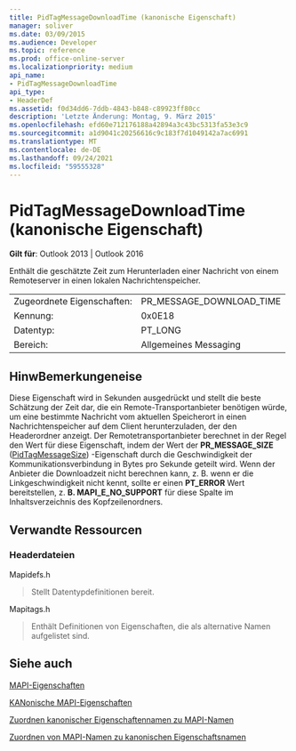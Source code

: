 ```yaml
---
title: PidTagMessageDownloadTime (kanonische Eigenschaft)
manager: soliver
ms.date: 03/09/2015
ms.audience: Developer
ms.topic: reference
ms.prod: office-online-server
ms.localizationpriority: medium
api_name:
- PidTagMessageDownloadTime
api_type:
- HeaderDef
ms.assetid: f0d34dd6-7ddb-4843-b848-c89923ff80cc
description: 'Letzte Änderung: Montag, 9. März 2015'
ms.openlocfilehash: efd60e712176188a42894a3c43bc5313fa53e3c9
ms.sourcegitcommit: a1d9041c20256616c9c183f7d1049142a7ac6991
ms.translationtype: MT
ms.contentlocale: de-DE
ms.lasthandoff: 09/24/2021
ms.locfileid: "59555328"
---
```

# <a name="pidtagmessagedownloadtime-canonical-property"></a>PidTagMessageDownloadTime (kanonische Eigenschaft)

  
  
**Gilt für**: Outlook 2013 | Outlook 2016 
  
Enthält die geschätzte Zeit zum Herunterladen einer Nachricht von einem Remoteserver in einen lokalen Nachrichtenspeicher. 
  
|||
|:-----|:-----|
|Zugeordnete Eigenschaften:  <br/> |PR_MESSAGE_DOWNLOAD_TIME  <br/> |
|Kennung:  <br/> |0x0E18  <br/> |
|Datentyp:  <br/> |PT_LONG  <br/> |
|Bereich:  <br/> |Allgemeines Messaging  <br/> |
   
## <a name="remarks"></a>HinwBemerkungeneise

Diese Eigenschaft wird in Sekunden ausgedrückt und stellt die beste Schätzung der Zeit dar, die ein Remote-Transportanbieter benötigen würde, um eine bestimmte Nachricht vom aktuellen Speicherort in einen Nachrichtenspeicher auf dem Client herunterzuladen, der den Headerordner anzeigt. Der Remotetransportanbieter berechnet in der Regel den Wert für diese Eigenschaft, indem der Wert der **PR_MESSAGE_SIZE** ([PidTagMessageSize](pidtagmessagesize-canonical-property.md)) -Eigenschaft durch die Geschwindigkeit der Kommunikationsverbindung in Bytes pro Sekunde geteilt wird. Wenn der Anbieter die Downloadzeit nicht berechnen kann, z. B. wenn er die Linkgeschwindigkeit nicht kennt, sollte er einen **PT_ERROR** Wert bereitstellen, z. **B. MAPI_E_NO_SUPPORT** für diese Spalte im Inhaltsverzeichnis des Kopfzeilenordners. 
  
## <a name="related-resources"></a>Verwandte Ressourcen

### <a name="header-files"></a>Headerdateien

Mapidefs.h
  
> Stellt Datentypdefinitionen bereit.
    
Mapitags.h
  
> Enthält Definitionen von Eigenschaften, die als alternative Namen aufgelistet sind.
    
## <a name="see-also"></a>Siehe auch



[MAPI-Eigenschaften](mapi-properties.md)
  
[KANonische MAPI-Eigenschaften](mapi-canonical-properties.md)
  
[Zuordnen kanonischer Eigenschaftennamen zu MAPI-Namen](mapping-canonical-property-names-to-mapi-names.md)
  
[Zuordnen von MAPI-Namen zu kanonischen Eigenschaftsnamen](mapping-mapi-names-to-canonical-property-names.md)

